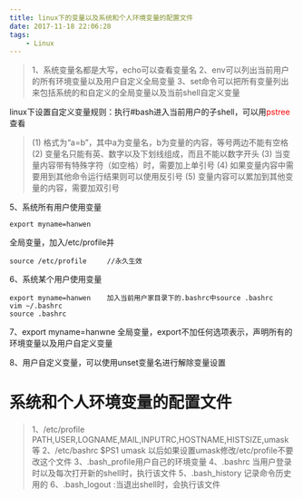 ```yaml
---
title: linux下的变量以及系统和个人环境变量的配置文件
date: 2017-11-18 22:06:28
tags:
	- Linux
---
```

> 1、系统变量名都是大写，echo可以查看变量名
2、env可以列出当前用户的所有环境变量以及用户自定义全局变量
3、set命令可以把所有变量列出来包括系统的和自定义的全局变量以及当前shell自定义变量

linux下设置自定义变量规则：执行#bash进入当前用户的子shell，可以用<font color="red">pstree</font>查看

> (1) 格式为“a=b”，其中a为变量名，b为变量的内容，等号两边不能有空格
(2) 变量名只能有英、数字以及下划线组成，而且不能以数字开头
(3) 当变量内容带有特殊字符（如空格）时，需要加上单引号
(4) 如果变量内容中需要用到其他命令运行结果则可以使用反引号
(5) 变量内容可以累加到其他变量的内容，需要加双引号

<!-- more -->
5、系统所有用户使用变量

	export myname=hanwen 

全局变量，加入/etc/profile并

	source /etc/profile 	//永久生效

6、系统某个用户使用变量
	
	export myname=hanwen 	加入当前用户家目录下的.bashrc中source .bashrc
	vim ~/.bashrc
	source .bashrc

7、export myname=hanwne 全局变量，export不加任何选项表示，声明所有的环境变量以及用户自定义变量

8、用户自定义变量，可以使用unset变量名进行解除变量设置

# 系统和个人环境变量的配置文件

> 1、/etc/profile PATH,USER,LOGNAME,MAIL,INPUTRC,HOSTNAME,HISTSIZE,umask等
2、/etc/bashrc $PS1 umask 以后如果设置umask修改/etc/profile不要改这个文件
3、.bash_profile用户自己的环境变量
4、.bashrc 当用户登录时以及每次打开新的shell时，执行该文件
5、.bash_history 记录命令历史用的
6、.bash_logout :当退出shell时，会执行该文件



















